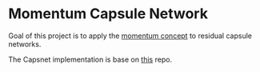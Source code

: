# Momentum Capsule Network #

Goal of this project is to apply the [momentum concept](https://github.com/michaelsdr/momentumnet) to residual capsule networks. 

The Capsnet implementation is base on [this](https://github.com/danielhavir/capsule-network) repo.

